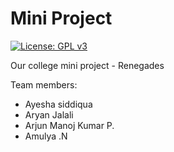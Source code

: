 # Mini Project

[![License: GPL v3](https://img.shields.io/badge/License-GPLv3-blue.svg)](https://www.gnu.org/licenses/gpl-3.0)

Our college mini project - Renegades

Team members:
  - Ayesha siddiqua
  - Aryan Jalali
  - Arjun Manoj Kumar P.
  - Amulya .N
